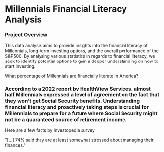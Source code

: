 # Millennials Financial Literacy Analysis

### Project Overview

This data analysis aims to provide insights into the financial literacy of Millennials, long-term investing options, and the overall performance of the S&P500. By analysing various statistics in regards to financial literacy, we seek to identify potential options to gain a deeper understanding on how to start investing.

What percentage of Millennials are financially literate in America?

### According to a 2022 report by HealthView Services, almost half Millennials expressed a level of agreement on the fact that they won’t get Social Security benefits. Understanding financial literacy and proactively taking steps is crucial for Millennials to prepare for a future where Social Security might not be a guaranteed source of retirement income.

Here are a few facts by Investopedia survey

"[...] 74% said they are at least somewhat stressed about managing their finances."

